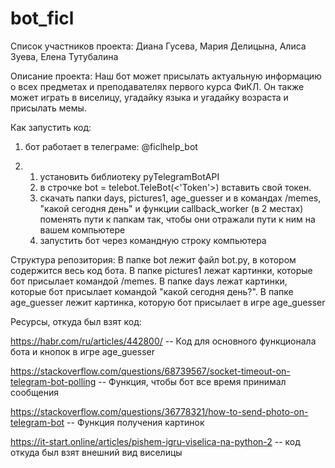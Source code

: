 # bot_ficl
Список участников проекта: Диана Гусева, Мария Делицына, Алиса Зуева, Елена Тутубалина

Описание проекта: Наш бот может присылать актуальную информацию о всех предметах и преподавателях первого курса ФиКЛ. Он также может играть в виселицу, угадайку языка и угадайку возраста и присылать мемы.

Как запустить код: 
1. бот работает в телеграме: @ficlhelp_bot

2. 1) установить библиотеку pyTelegramBotAPI
   2) в строчке bot = telebot.TeleBot(<'Token'>) вставить свой токен.
   3) скачать папки days, pictures1, age_guesser и в командах /memes, "какой сегодня день" и функции callback_worker (в 2 местах) поменять пути к папкам так, чтобы они отражали пути к ним на вашем компьютере
   4) запустить бот через командную строку компьютера

Структура репозитория: В папке bot лежит файл bot.py, в котором содержится весь код бота. В папке pictures1 лежат картинки, которые бот присылает командой /memes. В папке days лежат картинки, которые бот присылает командой "какой сегодня день?". В папке age_guesser лежит картинка, которую бот присылает в игре age_guesser

Ресурсы, откуда был взят код:

https://habr.com/ru/articles/442800/ -- Код для основного функционала бота и кнопок в игре age_guesser

https://stackoverflow.com/questions/68739567/socket-timeout-on-telegram-bot-polling -- Функция, чтобы бот все время принимал сообщения

https://stackoverflow.com/questions/36778321/how-to-send-photo-on-telegram-bot -- Функция получения картинок

https://it-start.online/articles/pishem-igru-viselica-na-python-2 -- код откуда был взят внешний вид виселицы
